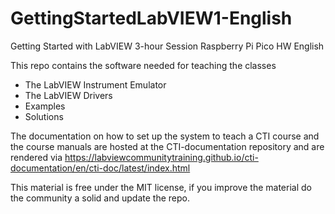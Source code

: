 # GettingStartedLabVIEW1-English
Getting Started with LabVIEW 3-hour Session Raspberry Pi Pico HW English

This repo contains the software needed for teaching the classes
* The LabVIEW Instrument Emulator
* The LabVIEW Drivers
* Examples
* Solutions

The documentation on how to set up the system to teach a CTI course and the course manuals are hosted at the CTI-documentation repository and are rendered via https://labviewcommunitytraining.github.io/cti-documentation/en/cti-doc/latest/index.html

This material is free under the MIT license, if you improve the material do the community a solid and update the repo.

